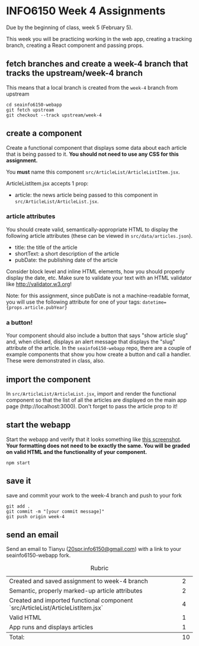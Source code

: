 # INFO6150 Week 4 Assignments
Due by the beginning of class, week 5 (February 5).

This week you will be practicing working in the web app, creating a tracking branch, creating a React component and passing props. 

## fetch branches and create a week-4 branch that tracks the upstream/week-4 branch
This means that a local branch is created from the `week-4` branch from upstream
```
cd seainfo6150-webapp
git fetch upstream
git checkout --track upstream/week-4
```

## create a component
Create a functional component that displays some data about each article that is being passed to it. **You should not need to use any CSS for this assignment.**

You **must** name this component `src/ArticleList/ArticleListItem.jsx`.

ArticleListItem.jsx accepts 1 prop:
* article: the news article being passed to this component in `src/ArticleList/ArticleList.jsx`.

### article attributes
You should create valid, semantically-appropriate HTML to display the following article attributes (these can be viewed in `src/data/articles.json`). 

* title: the title of the article
* shortText: a short description of the article
* pubDate: the publishing date of the article

Consider block level and inline HTML elements, how you should properly display the date, etc. Make sure to validate your text with an HTML validator like http://validator.w3.org!

Note: for this assignment, since pubDate is not a machine-readable format, you will use the following attribute for one of your tags: 
`datetime={props.article.pubYear}`

### a button! 
Your component should also include a button that says "show article slug" and, when clicked, displays an alert message that displays the "slug" attribute of the article. In the `seainfo6150-webapp` repo, there are a couple of example components that show you how create a button and call a handler. These were demonstrated in class, also. 


## import the component
In `src/ArticleList/ArticleList.jsx`, import and render the functional component so that the list of all the articles are displayed on the main app page (http://localhost:3000). Don't forget to pass the article prop to it!

## start the webapp
Start the webapp and verify that it looks something like <a href="./week-4-screenshot.png">this screenshot</a>. **Your formatting does not need to be exactly the same. You will be graded on valid HTML and the functionality of your component.**

```
npm start
```

## save it 
save and commit your work to the week-4 branch and push to your fork
```
git add . 
git commit -m "[your commit message]"
git push origin week-4
```

## send an email 
Send an email to Tianyu (20spr.info6150@gmail.com) with a link to your seainfo6150-webapp fork. 

<table>
  <caption>Rubric</caption>
  <tbody>
    <tr>
      <td>Created and saved assignment to week-4 branch</td>
      <td>2</td>
    </tr>
    <tr>
      <td>Semantic, properly marked-up article attributes</td>
      <td>2</td>
    </tr>
    <tr>
      <td>Created and imported functional component `src/ArticleList/ArticleListItem.jsx`</td>
      <td>4</td>
    </tr>
    <tr>
      <td>Valid HTML</td>
      <td>1</td>
    </tr>
    <tr>
      <td>App runs and displays articles</td>
      <td>1</td>
    </tr>
  </tbody>
  <tfoot>
    <td>Total:</td>
    <td>10</td>
  </tfoot>
</table>
